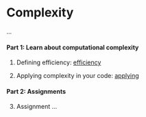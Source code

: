 # Complexity

...

#### Part 1: Learn about computational complexity

1. Defining efficiency: [efficiency](/complexity/efficiency)

2. Applying complexity in your code: [applying](/algorithms/applying-complexity)

#### Part 2: Assignments

3. <span class="badge badge-primary">Assignment</span> ...
